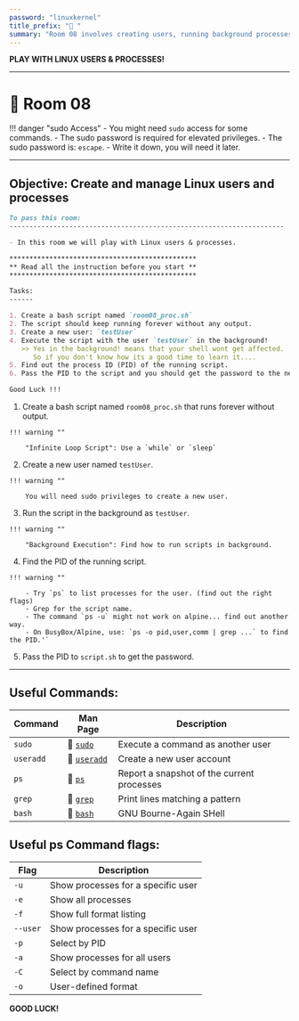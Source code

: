 ```yaml
---
password: "linuxkernel"
title_prefix: "👤 "
summary: "Room 08 involves creating users, running background processes, and finding process IDs."
---
```


**PLAY WITH LINUX USERS & PROCESSES!**

---

# 👤 Room 08

!!! danger "sudo Access"
    - You might need `sudo` access for some commands.
    - The sudo password is required for elevated privileges.
    - The sudo password is: `escape`.
    - Write it down, you will need it later.

---

## Objective: Create and manage Linux users and processes

```markdown
To pass this room:
---------------------------------------------------------------------

- In this room we will play with Linux users & processes.

***********************************************
** Read all the instruction before you start **
***********************************************

Tasks: 
------

1. Create a bash script named `room08_proc.sh`
2. The script should keep running forever without any output.
3. Create a new user: `testUser`
4. Execute the script with the user `testUser` in the background!
   >> Yes in the background! means that your shell wont get affected.
      So if you don't know how its a good time to learn it....
5. Find out the process ID (PID) of the running script.
6. Pass the PID to the script and you should get the password to the next room.

Good Luck !!!
```

  1. Create a bash script named `room08_proc.sh` that runs forever without output.
   
    !!! warning ""
    
        "Infinite Loop Script": Use a `while` or `sleep` 
    
  2. Create a new user named `testUser`.
    
    !!! warning ""
    
        You will need sudo privileges to create a new user.
    
  3. Run the script in the background as `testUser`.
               
    !!! warning ""
    
        "Background Execution": Find how to run scripts in background.

  4. Find the PID of the running script.
     
    !!! warning ""
    
        - Try `ps` to list processes for the user. (find out the right flags)
        - Grep for the script name.
        - The command `ps -u` might not work on alpine... find out another way.
        - On BusyBox/Alpine, use: `ps -o pid,user,comm | grep ...` to find the PID.'`

  5. Pass the PID to `script.sh` to get the password.
     
---

## **Useful Commands:**

| Command   | Man Page                                                            | Description                                |
| --------- | ------------------------------------------------------------------- | ------------------------------------------ |
| `sudo`    | 🔗 [`sudo`](https://man7.org/linux/man-pages/man8/sudo.8.html)       | Execute a command as another user          |
| `useradd` | 🔗 [`useradd`](https://man7.org/linux/man-pages/man8/useradd.8.html) | Create a new user account                  |
| `ps`      | 🔗 [`ps`](https://man7.org/linux/man-pages/man1/ps.1.html)           | Report a snapshot of the current processes |
| `grep`    | 🔗 [`grep`](https://man7.org/linux/man-pages/man1/grep.1.html)       | Print lines matching a pattern             |
| `bash`    | 🔗 [`bash`](https://man7.org/linux/man-pages/man1/bash.1.html)       | GNU Bourne-Again SHell                     |

## **Useful ps Command flags:**

| Flag     | Description                        |
| -------- | ---------------------------------- |
| `-u`     | Show processes for a specific user |
| `-e`     | Show all processes                 |
| `-f`     | Show full format listing           |
| `--user` | Show processes for a specific user |
| `-p`     | Select by PID                      |
| `-a`     | Show processes for all users       |
| `-C`     | Select by command name             |
| `-o`     | User-defined format                |

**GOOD LUCK!**
